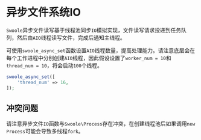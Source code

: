 # 异步文件系统IO

 `Swoole`异步文件读写基于线程池同步`IO`模拟实现，文件读写请求投递到任务队列，然后由`AIO`线程读写文件，完成后通知主线程。

可使用`swoole_async_set`函数设置`AIO`线程数量，提高处理能力。请注意底层会在每个工作进程中分别创建`AIO`线程，因此假设设置了`worker_num = 10`和`thread_num = 10`，将会启动`100`个线程。

```php
swoole_async_set([
	'thread_num' => 16,
]);
```

冲突问题
----
请注意异步文件`IO`函数与`Swoole\Process`存在冲突，在创建线程池后如果调用`new Process`可能会导致多线程`fork`。
